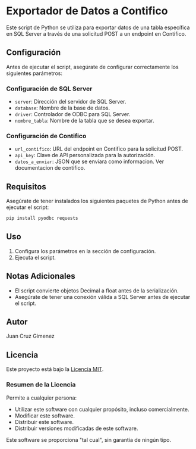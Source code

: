 # Exportador de Datos a Contifico

Este script de Python se utiliza para exportar datos de una tabla específica en SQL Server a través de una solicitud POST a un endpoint en Contifico.

## Configuración

Antes de ejecutar el script, asegúrate de configurar correctamente los siguientes parámetros:

### Configuración de SQL Server

- `server`: Dirección del servidor de SQL Server.
- `database`: Nombre de la base de datos.
- `driver`: Controlador de ODBC para SQL Server.
- `nombre_tabla`: Nombre de la tabla que se desea exportar.

### Configuración de Contifico

- `url_contifico`: URL del endpoint en Contifico para la solicitud POST.
- `api_key`: Clave de API personalizada para la autorización.
- `datos_a_enviar`: JSON que se enviara como informacion. Ver documentacion de contifico.

## Requisitos

Asegúrate de tener instalados los siguientes paquetes de Python antes de ejecutar el script:

```bash
pip install pyodbc requests
```

## Uso

1. Configura los parámetros en la sección de configuración.
2. Ejecuta el script.

## Notas Adicionales

- El script convierte objetos Decimal a float antes de la serialización.
- Asegúrate de tener una conexión válida a SQL Server antes de ejecutar el script.

## Autor

Juan Cruz Gimenez

## Licencia

Este proyecto está bajo la [Licencia MIT](LICENSE).

### Resumen de la Licencia

Permite a cualquier persona:

- Utilizar este software con cualquier propósito, incluso comercialmente.
- Modificar este software.
- Distribuir este software.
- Distribuir versiones modificadas de este software.

Este software se proporciona "tal cual", sin garantía de ningún tipo.
